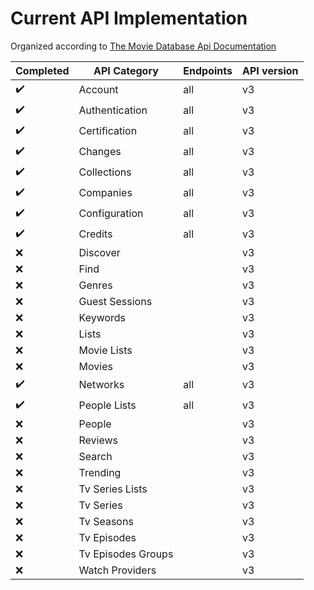 # Current API Implementation

Organized according to [The Movie Database Api Documentation](https://developer.themoviedb.org/reference/intro/getting-started)

Completed | API Category | Endpoints | API version
----------|--------------|-----------|--------
✔️ | Account | all | v3
✔️ | Authentication | all | v3
✔️ | Certification | all | v3
✔️ | Changes | all | v3
✔️ | Collections | all | v3
✔️ | Companies | all | v3
✔️ | Configuration | all | v3
✔️ | Credits | all | v3
❌ | Discover | | v3
❌ | Find | | v3
❌ | Genres | | v3
❌ | Guest Sessions | | v3
❌ | Keywords | | v3
❌ | Lists | | v3
❌ | Movie Lists | | v3
❌ | Movies | | v3
✔️ | Networks | all | v3
✔️ | People Lists | all | v3
❌ | People | | v3
❌ | Reviews | | v3
❌ | Search | | v3
❌ | Trending | | v3
❌ | Tv Series Lists | | v3
❌ | Tv Series | | v3
❌ | Tv Seasons | | v3
❌ | Tv Episodes | | v3
❌ | Tv Episodes Groups | | v3
❌ | Watch Providers | | v3
